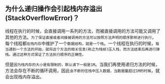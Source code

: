 ## 为什么递归操作会引起栈内存溢出(StackOverflowError)？

线程在执行的时候，会直接调用一系列的方法，而被直接调用的方法可能又调用了其他的方法。`为了保证直接或者间接被调用的方法可以按照方法声明的顺序那样进行执行`，每个线程都`在栈内存`中维护了一个`数据结构，就是一个栈`。一个线程在执行的时候，`每当遇到一个方法的开始，就将这个方法的相关信息(称之为栈帧)压入栈，而方法结束后再进行弹栈。通过这种方式保证了方法执行顺序的正确性。`

但是`因为栈内存的大小是有限制的，默认请下一般是1M`。当我们再使用递归方法的时候，方法会存在不断的循环调用，因此`会不断的往栈中压入数据，当数据量超过1M的时候`，就会出现栈内存溢出。

